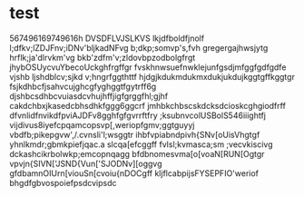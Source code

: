 # test
567496169749616h
DVSDFLVJSLKVS
lkjdfboldfjnolf
l;dfkv;lZDJFnv;iDNv'bljkadNFvg
b;dkp;somvp's,fvh
gregergajhwsjytg
hrflk;ja'dlrvkm'vg
bkb'zdfm'v;zldovbpzodbolgfrgt
jhybOSUycvuYbecoUckghfrgffgr
fvskhnwsuefnwklejunfgsdjmfggfgdfgdfe
vjshb ljshdblcv;sjkd v;hngrfggthttf
hjdgjkdukmdukmxdukjukdujkggtgffkggtgr
fsjkdhbcfjsahvcujghcgfyghggtfgytrff6g
djshbcsdhbcvuiasdcvhujhffjigfgrggfhl;gjhf
cakdchbxjkasedcbhsdhkfggg6ggcrf
jmhbkchbscskdcksdcioskcghgiodfrff
dfvnlidfnvikdfpviAJDFv8gghfgfgvrrftfry
;ksubnvcolUSBolS546iiightfj
vijdivus8iyefcpqamcopsvp[,weriopfgmv;ggtguyyj
vbdfb;pikepgvw',/.cvnsli'l;wsggtr
ihbfvpiabndpivh{SNv[oUisVhgtgf
yhnlkmdr;gbmkpiefjqac.a slcqa[efcggff
fvlsl;kvmasca;sm ;vecvkiscivg
dckashcikrbolwkp;emcopnqagg
bfdbnomesvma[o[voaN[RUN[Ogtgr
vpvjn{SIVN['JSND{Vun['SJODNv][oggvg
gfdbamnOIUrn[viouSn[cvoiu{nDOCgff
kljflcabpijsFYSEPFIO'weriof
bhgdfgbvospoiefpsdcvipsdc
